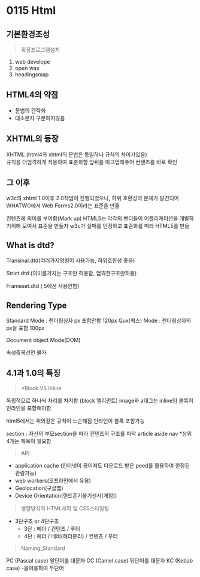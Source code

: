 # 0115 Html 
## 기본환경조성

>확장프로그램설치  

1. web develope  
2. open wax  
3. headingsmap

## HTML4의 약점
- 문법의 간략화  
- 대소문자 구분하지않음

## XHTML의 등장
XHTML (html4와 xhtml의 문법은 동일하나 규칙의 차이가있음)  
규칙을 더엄격하게 적용하여 표준화함
앞뒤를 마크업해주어 컨텐츠를 바로 확인

## 그 이후
w3c의 xhtml 1.0이후 2.0작업이 진행되었으나,   하위 호환성의 문제가 발견되어 WHATWG에서 Web Forms2.0이라는 표준을 만듦

컨텐츠에 의미를 부여함(Mark up)
HTML5는 각각의 밴더들이 어플리케이션을 개발하기위해 모여서 표준을 만들자 w3c가 실패를 인정하고 표준화를 따라 HTML5를 만듦

## What is dtd?
Transinal.dtd(여러가지명령어 사용가능, 하위호환성 좋음)  

Strict.dtd (의미를가지는 구조만 허용함, 
엄격한구조만허용)  

Frameset.dtd ( 5에선 사용안함)  

## Rendering Type
Standard Mode : 렌더링싱자 px 포함안함 120px
Qux(쿽스) Mode : 렌더링상자의 px을 포함 100px

Document object Mode(DOM)

속성중복선언 불가

## 4.1과 1.0의 특징
> *Block VS Inline  

독립적으로 하나씩 자리를 차지함 (block 엘리먼트)
image와 a태그는 inline임 블록이 인라인을 포함해야함

html5에서는
위와같은 규칙이 느슨해짐 인라인이 블록 포함가능

section : 자신의 부모section을 따라 컨텐츠의 구조를 파악
article
aside
nav
*상위 4개는 제목이 필요함

> API 
- application cache (인터넷이 끊어져도 다운로드 받은 peed를 활용하여 한정된 관람가능)
- web workers(오프라인에서 유용)
- Geolocation(구글맵)
- Device Orientation(핸드폰기울기센서(게임))

> 병렬방식의 HTML제작 및 CSS스타일링
- 3단구조 or 4단구조
    - 3단 : 헤더 / 컨텐츠 / 푸터
    - 4단 : 헤더 / 네비(헤더분리) / 컨텐츠 / 푸터
> Naming_Standard  

PC (Pascal case) 앞단어를 대문자
CC (Camel case) 뒤단어를 대문자
KC (Kebab case) -을이용하여 두단어
